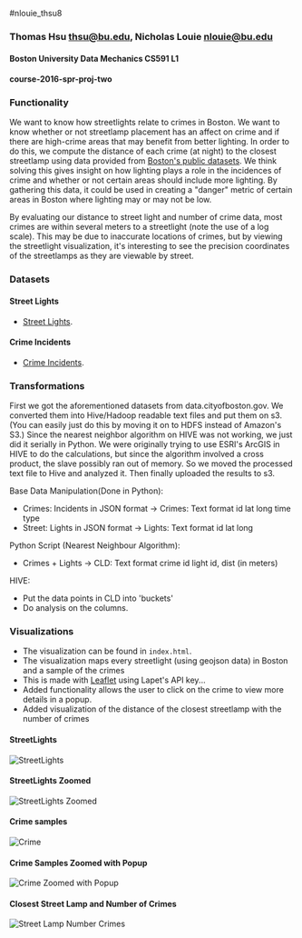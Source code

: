 #nlouie_thsu8
### Thomas Hsu [thsu@bu.edu](mailto:thsu@bu.edu), Nicholas Louie [nlouie@bu.edu](mailto:nlouie@bu.edu)

#### Boston University Data Mechanics CS591 L1
#### course-2016-spr-proj-two

### Functionality

We want to know how streetlights relate to crimes in Boston. We want to know whether or not streetlamp placement has an affect on crime and if there are high-crime areas that may benefit from better lighting.
In order to do this, we compute the distance of each crime (at night) to the closest streetlamp using data provided from [Boston's public datasets](https://data.cityofboston.gov/). 
We think solving this gives insight on how lighting plays a role in the incidences of crime and whether or not certain areas should include more lighting.
By gathering this data, it could be used in creating a "danger" metric of certain areas in Boston where lighting may or may not be low.

By evaluating our distance to street light and number of crime data, most crimes are within several meters to a streetlight (note the use of a log scale).
This may be due to inaccurate locations of crimes, but by viewing the streetlight visualization, it's interesting to see the precision coordinates of the streetlamps as they are viewable by street.

### Datasets 

#### Street Lights
- [Street Lights](https://data.cityofboston.gov/Facilities/Streetlight-Locations/7hu5-gg2y).

#### Crime Incidents
- [Crime Incidents](https://data.cityofboston.gov/resource/7cdf-6fgx.json). 

### Transformations
First we got the aforementioned datasets from data.cityofboston.gov. We converted them into Hive/Hadoop readable text files and put them on s3. (You can easily just do this by moving it on to HDFS instead of Amazon's S3.) Since the nearest neighbor algorithm on HIVE was not working, we just did it serially in Python. We were originally trying to use ESRI's ArcGIS in HIVE to do the calculations, but since the algorithm involved a cross product, the slave possibly ran out of memory. So we moved the processed text file to Hive and analyzed it. Then finally uploaded the results to s3.  

Base Data Manipulation(Done in Python):
- Crimes: Incidents in JSON format -> Crimes: Text format id lat long time type
- Street: Lights in JSON format -> Lights: Text format id lat long

Python Script (Nearest Neighbour Algorithm): 
- Crimes + Lights -> CLD: Text format crime id light id, dist (in meters) 

HIVE:
- Put the data points in CLD into 'buckets'
- Do analysis on the columns. 

### Visualizations

- The visualization can be found in `index.html`. 
- The visualization maps every streetlight (using geojson data) in Boston and a sample of the crimes
- This is made with [Leaflet](http://leafletjs.com/) using Lapet's API key...
- Added functionality allows the user to click on the crime to view more details in a popup.
- Added visualization of the distance of the closest streetlamp with the number of crimes

#### StreetLights
![StreetLights](http://puu.sh/ohmgP/184c3ff996.png "StreetLights")
#### StreetLights Zoomed
![StreetLights Zoomed](http://puu.sh/ohmsG/f164a38b1d.png "StreetLights Zoomed")
#### Crime samples
![Crime](http://puu.sh/ohmtz/eb2b04d0a4.png "Crime Samples")
#### Crime Samples Zoomed with Popup
![Crime Zoomed with Popup](https://puu.sh/ohmwp/5ac776b01a.png "Crimed Zoomed with Popup")
#### Closest Street Lamp and Number of Crimes
![Street Lamp Number Crimes](http://puu.sh/onr9L/60eb12506d.png "Street Lamps Number of Crimes")